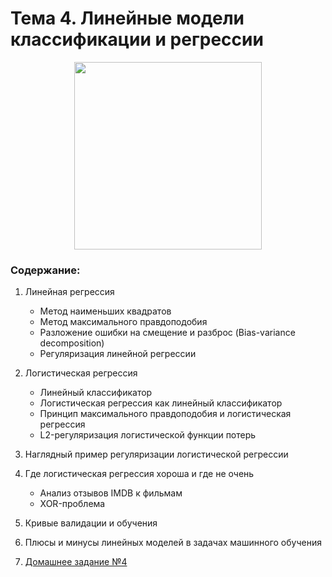 # Тема 4. Линейные модели классификации и регрессии

<p align="center">
  <a href="https://habr.com/ru/company/ods/blog/323890/">
    <img height="300" src="https://habrastorage.org/files/256/a5d/ed0/256a5ded03274e0f87ccf97164c31c35.png">
  </a>
</p>

### Содержание:

1. Линейная регрессия
    - Метод наименьших квадратов
    - Метод максимального правдоподобия
    - Разложение ошибки на смещение и разброс (Bias-variance decomposition)
    - Регуляризация линейной регрессии 
    
2. Логистическая регрессия
    - Линейный классификатор
    - Логистическая регрессия как линейный классификатор
    - Принцип максимального правдоподобия и логистическая регрессия
    - L2-регуляризация логистической функции потерь
    
3. Наглядный пример регуляризации логистической регрессии
4. Где логистическая регрессия хороша и где не очень
    - Анализ отзывов IMDB к фильмам
    - XOR-проблема
    
5. Кривые валидации и обучения
6. Плюсы и минусы линейных моделей в задачах машинного обучения
7. [Домашнее задание №4](assignment)
